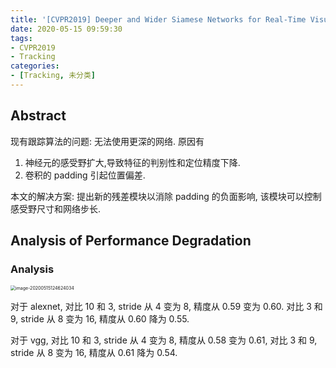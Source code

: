 ```yaml
---
title: '[CVPR2019] Deeper and Wider Siamese Networks for Real-Time Visual Tracking'
date: 2020-05-15 09:59:30
tags:
- CVPR2019
- Tracking
categories:
- [Tracking, 未分类]
---
```


## Abstract

现有跟踪算法的问题: 无法使用更深的网络. 原因有

1. 神经元的感受野扩大,导致特征的判别性和定位精度下降.
2. 卷积的 padding 引起位置偏差.

本文的解决方案: 提出新的残差模块以消除 padding 的负面影响, 该模块可以控制感受野尺寸和网络步长.

## Analysis of Performance Degradation

###  Analysis

<img src="https://i.loli.net/2020/05/15/i4d8NtGOpm1Tglc.png" alt="image-20200515124624034" style="zoom:50%;" />

对于 alexnet, 对比 10 和 3, stride 从 4 变为 8, 精度从 0.59 变为 0.60. 对比 3 和 9, stride 从 8 变为 16, 精度从 0.60 降为 0.55.

对于 vgg, 对比 10 和 3, stride 从 4 变为 8, 精度从 0.58 变为 0.61, 对比 3 和 9, stride 从 8 变为 16, 精度从 0.61 降为 0.54.